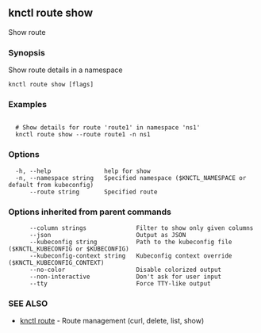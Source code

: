 ## knctl route show

Show route

### Synopsis

Show route details in a namespace

```
knctl route show [flags]
```

### Examples

```

  # Show details for route 'route1' in namespace 'ns1'
  knctl route show --route route1 -n ns1
```

### Options

```
  -h, --help               help for show
  -n, --namespace string   Specified namespace ($KNCTL_NAMESPACE or default from kubeconfig)
      --route string       Specified route
```

### Options inherited from parent commands

```
      --column strings              Filter to show only given columns
      --json                        Output as JSON
      --kubeconfig string           Path to the kubeconfig file ($KNCTL_KUBECONFIG or $KUBECONFIG)
      --kubeconfig-context string   Kubeconfig context override ($KNCTL_KUBECONFIG_CONTEXT)
      --no-color                    Disable colorized output
      --non-interactive             Don't ask for user input
      --tty                         Force TTY-like output
```

### SEE ALSO

* [knctl route](knctl_route.md)	 - Route management (curl, delete, list, show)

